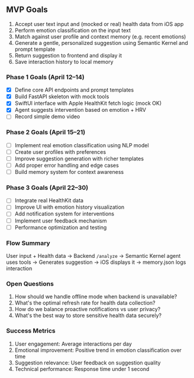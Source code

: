 ## MVP Goals

1. Accept user text input and (mocked or real) health data from iOS app
2. Perform emotion classification on the input text
3. Match against user profile and context memory (e.g. recent emotions)
4. Generate a gentle, personalized suggestion using Semantic Kernel and prompt template
5. Return suggestion to frontend and display it
6. Save interaction history to local memory

### Phase 1 Goals (April 12–14)
- [x] Define core API endpoints and prompt templates
- [x] Build FastAPI skeleton with mock tools
- [x] SwiftUI interface with Apple HealthKit fetch logic (mock OK)
- [x] Agent suggests intervention based on emotion + HRV
- [ ] Record simple demo video

### Phase 2 Goals (April 15–21)
- [ ] Implement real emotion classification using NLP model
- [ ] Create user profiles with preferences
- [ ] Improve suggestion generation with richer templates
- [ ] Add proper error handling and edge cases
- [ ] Build memory system for context awareness

### Phase 3 Goals (April 22–30)
- [ ] Integrate real HealthKit data
- [ ] Improve UI with emotion history visualization
- [ ] Add notification system for interventions
- [ ] Implement user feedback mechanism
- [ ] Performance optimization and testing

### Flow Summary
User input + Health data → Backend `/analyze` → Semantic Kernel agent uses tools → Generates suggestion → iOS displays it → memory.json logs interaction

### Open Questions

1. How should we handle offline mode when backend is unavailable?
2. What's the optimal refresh rate for health data collection?
3. How do we balance proactive notifications vs user privacy?
4. What's the best way to store sensitive health data securely?

### Success Metrics

1. User engagement: Average interactions per day
2. Emotional improvement: Positive trend in emotion classification over time
3. Suggestion relevance: User feedback on suggestion quality
4. Technical performance: Response time under 1 second 
